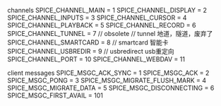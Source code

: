 channels
SPICE_CHANNEL_MAIN      = 1
SPICE_CHANNEL_DISPLAY   = 2
SPICE_CHANNEL_INPUTS    = 3
SPICE_CHANNEL_CURSOR    = 4
SPICE_CHANNEL_PLAYBACK  = 5
SPICE_CHANNEL_RECORD    = 6
SPICE_CHANNEL_TUNNEL    = 7 // obsolete  // tunnel 地道，隧道，废弃了
SPICE_CHANNEL_SMARTCARD = 8 // smartcard 智能卡
SPICE_CHANNEL_USBREDIR  = 9 // usbredirect usb重定向
SPICE_CHANNEL_PORT              = 10
SPICE_CHANNEL_WEBDAV    = 11

client messages
SPICE_MSGC_ACK_SYNC                     = 1
SPICE_MSGC_ACK                          = 2
SPICE_MSGC_PONG                         = 3
SPICE_MSGC_MIGRATE_FLUSH_MARK           = 4
SPICE_MSGC_MIGRATE_DATA                 = 5
SPICE_MSGC_DISCONNECTING                = 6
SPICE_MSGC_FIRST_AVAIL          = 101
